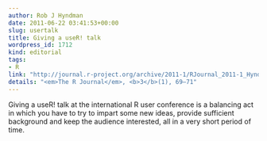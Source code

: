 ```yaml
---
author: Rob J Hyndman
date: 2011-06-22 03:41:53+00:00
slug: usertalk
title: Giving a useR! talk
wordpress_id: 1712
kind: editorial
tags:
- R
link: "http://journal.r-project.org/archive/2011-1/RJournal_2011-1_Hyndman.pdf"
details: "<em>The R Journal</em>, <b>3</b>(1), 69–71"
---
```


Giving a useR! talk at the international R user conference is a balancing act in which you have to try to impart some new ideas, provide sufficient background and keep the audience interested, all in a very short period of time.
